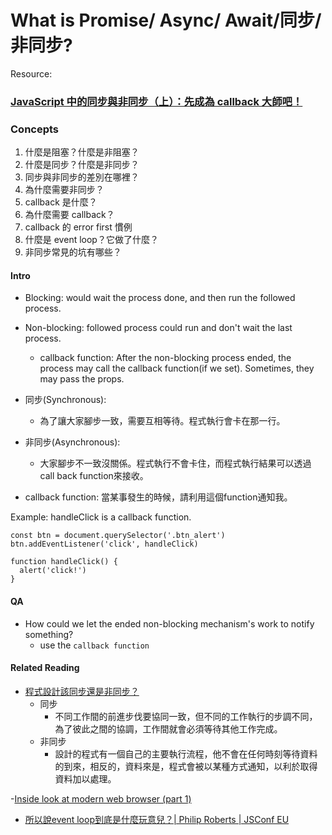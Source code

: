 # What is Promise/ Async/ Await/同步/非同步?



Resource:

###  [JavaScript 中的同步與非同步（上）：先成為 callback 大師吧！](https://blog.huli.tw/2019/10/04/javascript-async-sync-and-callback/)

### Concepts
1. 什麼是阻塞？什麼是非阻塞？
2. 什麼是同步？什麼是非同步？
3. 同步與非同步的差別在哪裡？
4. 為什麼需要非同步？
5. callback 是什麼？
6. 為什麼需要 callback？
7. callback 的 error first 慣例
8. 什麼是 event loop？它做了什麼？
9. 非同步常見的坑有哪些？

#### Intro
- Blocking:
    would wait the process done, and then run the followed process.
- Non-blocking: followed process could run and don't wait the last process.
    - callback function: After the non-blocking process ended, the process may call the callback function(if we set). Sometimes, they may pass the props.

- 同步(Synchronous):
    - 為了讓大家腳步一致，需要互相等待。程式執行會卡在那一行。
- 非同步(Asynchronous):
    - 大家腳步不一致沒關係。程式執行不會卡住，而程式執行結果可以透過call back function來接收。
- callback function: 當某事發生的時候，請利用這個function通知我。

Example: handleClick is a callback function.
```=javascript
const btn = document.querySelector('.btn_alert')
btn.addEventListener('click', handleClick)
  
function handleClick() {
  alert('click!')
}
```

#### QA
- How could we let the ended non-blocking mechanism's work to notify something?
    - use the ```callback function```


#### Related Reading
- [程式設計該同步還是非同步？](https://www.ithome.com.tw/node/74544)
    - 同步
        - 不同工作間的前進步伐要協同一致，但不同的工作執行的步調不同，為了彼此之間的協調，工作間就會必須等待其他工作完成。
    - 非同步
       - 設計的程式有一個自己的主要執行流程，他不會在任何時刻等待資料的到來，相反的，資料來是，程式會被以某種方式通知，以利於取得資料加以處理。

-[Inside look at modern web browser (part 1)](https://developers.google.com/web/updates/2018/09/inside-browser-part1)

- [所以說event loop到底是什麼玩意兒？| Philip Roberts | JSConf EU](https://www.youtube.com/watch?v=8aGhZQkoFbQ)
